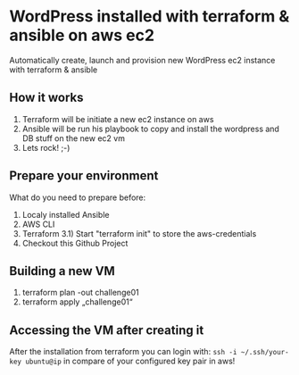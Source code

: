 # WordPress installed with terraform & ansible on aws ec2
Automatically create, launch and provision new WordPress ec2 instance with terraform & ansible 

## How it works

1) Terraform will be initiate a new ec2 instance on aws
2) Ansible will be run his playbook to copy and install the wordpress and DB stuff on the new ec2 vm
3) Lets rock! ;-)

## Prepare your environment

What do you need to prepare before:
1) Localy installed Ansible
2) AWS CLI
3) Terraform
3.1) Start "terraform init" to store the aws-credentials
4) Checkout this Github Project

## Building a new VM

1) terraform plan -out challenge01
2) terraform apply „challenge01“

## Accessing the VM after creating it

After the installation from terraform you can login with:
 ```ssh -i ~/.ssh/your-key ubuntu@ip``` 
in compare of your configured key pair in aws!
